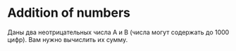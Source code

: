 # Addition of numbers

Даны два неотрицательных числа A и B (числа могут содержать до 1000 цифр). Вам нужно вычислить их сумму.
